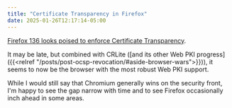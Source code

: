 ```yaml
---
title: "Certificate Transparency in Firefox"
date: 2025-01-26T12:17:14-05:00
---
```


[Firefox 136 looks poised to enforce Certificate Transparency](https://bugzilla.mozilla.org/show_bug.cgi?id=1927085).

It may be late, but combined with CRLite ([and its other Web PKI progress]({{<relref "/posts/post-ocsp-revocation/#aside-browser-wars">}})), it seems to now be the browser with the most robust Web PKI support.

While I would still say that Chromium generally wins on the security front, I'm happy to see the gap narrow with time and to see Firefox occasionally inch ahead in some areas.
